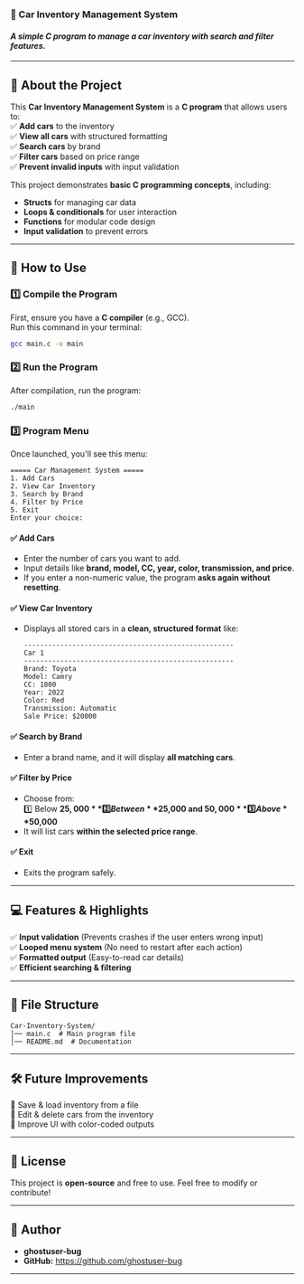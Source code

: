 ### **📌 Car Inventory Management System**
#### *A simple C program to manage a car inventory with search and filter features.*

---

## **📖 About the Project**
This **Car Inventory Management System** is a **C program** that allows users to:  
✅ **Add cars** to the inventory  
✅ **View all cars** with structured formatting  
✅ **Search cars** by brand  
✅ **Filter cars** based on price range  
✅ **Prevent invalid inputs** with input validation  

This project demonstrates **basic C programming concepts**, including:  
- **Structs** for managing car data  
- **Loops & conditionals** for user interaction  
- **Functions** for modular code design  
- **Input validation** to prevent errors  

---

## **🚀 How to Use**
### **1️⃣ Compile the Program**
First, ensure you have a **C compiler** (e.g., GCC).  
Run this command in your terminal:  
```sh
gcc main.c -o main
```

### **2️⃣ Run the Program**
After compilation, run the program:  
```sh
./main
```

### **3️⃣ Program Menu**
Once launched, you'll see this menu:  
```plaintext
===== Car Management System =====
1. Add Cars
2. View Car Inventory
3. Search by Brand
4. Filter by Price
5. Exit
Enter your choice:
```

#### **✅ Add Cars**
- Enter the number of cars you want to add.  
- Input details like **brand, model, CC, year, color, transmission, and price**.  
- If you enter a non-numeric value, the program **asks again without resetting**.  

#### **✅ View Car Inventory**
- Displays all stored cars in a **clean, structured format** like:  
  ```plaintext
  ----------------------------------------------------
  Car 1
  ----------------------------------------------------
  Brand: Toyota
  Model: Camry
  CC: 1800
  Year: 2022
  Color: Red
  Transmission: Automatic
  Sale Price: $20000
  ```

#### **✅ Search by Brand**
- Enter a brand name, and it will display **all matching cars**.  

#### **✅ Filter by Price**
- Choose from:  
  1️⃣ Below **$25,000**  
  2️⃣ Between **$25,000 and $50,000**  
  3️⃣ Above **$50,000**  
- It will list cars **within the selected price range**.  

#### **✅ Exit**
- Exits the program safely.  

---

## **💻 Features & Highlights**
✅ **Input validation** (Prevents crashes if the user enters wrong input)  
✅ **Looped menu system** (No need to restart after each action)  
✅ **Formatted output** (Easy-to-read car details)  
✅ **Efficient searching & filtering**  

---

## **📂 File Structure**
```
Car-Inventory-System/
│── main.c  # Main program file
│── README.md  # Documentation
```

---

## **🛠 Future Improvements**
🔹 Save & load inventory from a file  
🔹 Edit & delete cars from the inventory  
🔹 Improve UI with color-coded outputs  

---

## **📜 License**
This project is **open-source** and free to use. Feel free to modify or contribute!  

---

## **👤 Author**
- **ghostuser-bug** 
- **GitHub:** https://github.com/ghostuser-bug

---
